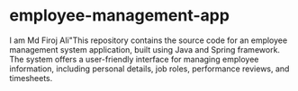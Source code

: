 # employee-management-app
 I am Md Firoj Ali"This repository contains the source code for an employee management system application, built using Java and Spring framework. The system offers a user-friendly interface for managing employee information, including personal details, job roles, performance reviews, and timesheets. 
